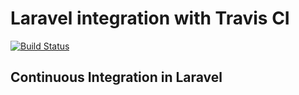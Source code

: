 # Laravel integration with Travis CI

[![Build Status](https://travis-ci.org/cham11ng/laravel-travis.svg?branch=master)](https://travis-ci.org/cham11ng/laravel-travis)

## Continuous Integration in Laravel
